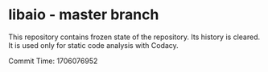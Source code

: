 # libaio - master branch

This repository contains frozen state of the repository.
Its history is cleared. It is used only for static code
analysis with Codacy.

Commit Time: 1706076952